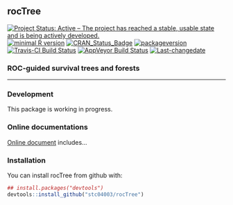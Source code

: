 
**rocTree**
-----------

[![Project Status: Active – The project has reached a stable, usable state and is being actively developed.](http://www.repostatus.org/badges/latest/active.svg)](http://www.repostatus.org/#active) [![minimal R version](https://img.shields.io/badge/R%3E%3D-3.4.0-6666ff.svg)](https://cran.r-project.org/) [![CRAN\_Status\_Badge](http://www.r-pkg.org/badges/version/rocTree)](https://cran.r-project.org/package=rocTree) [![packageversion](https://img.shields.io/badge/Package%20version-0.99.8-orange.svg?style=flat-square)](commits/master) [![Travis-CI Build Status](https://travis-ci.org/stc04003/rocTree.svg?branch=master)](https://travis-ci.org/stc04003/rocTree) [![AppVeyor Build Status](https://ci.appveyor.com/api/projects/status/github/stc04003/rocTree?branch=master&svg=true)](https://ci.appveyor.com/project/stc04003/rocTree) [![Last-changedate](https://img.shields.io/badge/last%20change-2019--02--06-yellowgreen.svg)](/commits/master)

<!-- README.md is generated from README.Rmd. Please edit that file -->
### ROC-guided survival trees and forests

------------------------------------------------------------------------

### Development

This package is working in progress.

### Online documentations

[Online document](https://www.sychiou.com/rocTree/) includes...

### Installation

You can install rocTree from github with:

``` r
## install.packages("devtools")
devtools::install_github("stc04003/rocTree")
```
